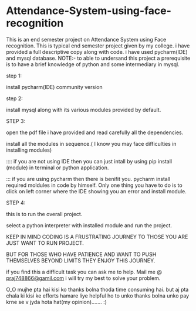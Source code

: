 # Attendance-System-using-face-recognition
This is an end semester project on Attendance System using Face recognition.
This is typical end semester project given by my college. 
i have provided a full descriptive copy along with code.
i have used pycharm(IDE) and mysql database.
NOTE:- to able to undersand this project a prerequisite is to have a brief knowledge of python and some intermediary in mysql.


step 1:

install pycharm(IDE) community version

step 2:

install mysql along with its various modules provided by default.

STEP 3:

open the pdf file i have provided and read carefully all the dependencies.

install all the modules in sequence.( I know you may face difficulties in installing modules)

:::: if you are not using IDE  then you can just intall by using pip install (module)    in terminal or python application.

::: if you are using pycharm then there is benifit you. pycharm install required moldules in code by himself. Only one thing you have to do is to click on left corner where the IDE showing you an error and install module.

STEP 4:

this is to run the overall project.

select a python interpreter with installed module and run the project.



KEEP IN MIND CODING IS A FRUSTRATING JOURNEY TO THOSE YOU ARE JUST WANT TO RUN PROJECT.

BUT FOR THOSE WHO HAVE PATIENCE AND WANT TO PUSH THEMSELVES BEYOND LIMITS THEY ENJOY THIS JOURNEY.

if you find this a difficult task you can ask me to help. Mail me @  praj748866@gamil.com
i will try my best to solve your problem.

O_O
mujhe pta hai kisi ko thanks bolna thoda time consuming hai. but aj pta chala ki kisi ke efforts hamare liye helpful ho to  unko thanks bolna unko pay krne se v jyda hota hat(my opinion).......
:)
